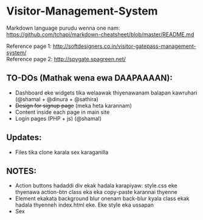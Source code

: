 # Visitor-Management-System

Markdown language purudu wenna one nam: https://github.com/tchapi/markdown-cheatsheet/blob/master/README.md

Reference page 1: http://softdesigners.co.in/visitor-gatepass-management-system/
<br />Reference page 2: http://spygate.spagreen.net/

## TO-DOs (Mathak wena ewa DAAPAAAAN):
* Dashboard eke widgets tika welaawak thiyenawanam balapan kawruhari (@shamal + @dinura + @sathira)
* ~~Design for signup page~~ (meka heta karannam)
* Content inside each page in main site
* Login pages (PHP + js) (@shamal)

## Updates:
* Files tika clone karala sex karaganilla

## NOTES:
* Action buttons hadaddi div ekak hadala karapiyaw: style.css eke thyenawa action-btn class eka eka copy-paste karannai thyenne
* Element ekakata background blur onenam back-blur kyala class ekak hadala thyenneh index.html eke. Eke style eka ussapan
* Sex

